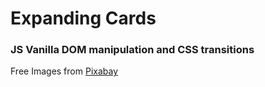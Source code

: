 # Expanding Cards


### JS Vanilla DOM manipulation and CSS transitions

Free Images from [Pixabay](https://pixabay.com/)